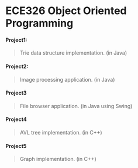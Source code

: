# ECE326 Object Oriented Programming 

#### Project1:
>  Trie data structure implementation. (in Java)

#### Project2:
>  Image processing application.       (in Java)

#### Project3
>  File browser application.           (in Java using Swing)

#### Project4
>  AVL tree implementation.            (in C++)

#### Project5
>  Graph implementation.               (in C++)
